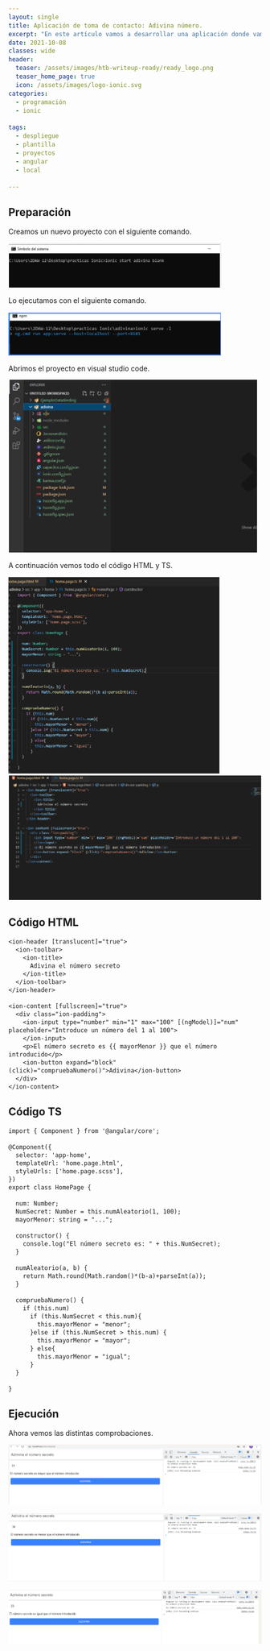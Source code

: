 ```yaml
---
layout: single
title: Aplicación de toma de contacto: Adivina número.
excerpt: "En este artículo vamos a desarrollar una aplicación donde vamos a utilizar un bucle for de angular en el HTML para poder mostrar una lista de usuarios."
date: 2021-10-08
classes: wide
header:
  teaser: /assets/images/htb-writeup-ready/ready_logo.png
  teaser_home_page: true
  icon: /assets/images/logo-ionic.svg
categories:
  - programación
  - ionic
  
tags:
  - despliegue
  - plantilla
  - proyectos
  - angular
  - local

---
```


## Preparación

Creamos un nuevo proyecto con el siguiente comando.

![](/assets/images/ionic-adivina-numero/1.PNG)

Lo ejecutamos con el siguiente comando.

![](/assets/images/ionic-adivina-numero/2.PNG)

Abrimos el proyecto en visual studio code.

![](/assets/images/ionic-adivina-numero/3.PNG)

A continuación vemos todo el código HTML y TS.

![](/assets/images/ionic-adivina-numero/4.PNG)
![](/assets/images/ionic-adivina-numero/5.PNG)

## Código HTML
```
<ion-header [translucent]="true">
  <ion-toolbar>
    <ion-title>
      Adivina el número secreto
    </ion-title>
  </ion-toolbar>
</ion-header>

<ion-content [fullscreen]="true">
  <div class="ion-padding">
    <ion-input type="number" min="1" max="100" [(ngModel)]="num" placeholder="Introduce un número del 1 al 100">
    </ion-input>
    <p>El número secreto es {{ mayorMenor }} que el número introducido</p>
    <ion-button expand="block" (click)="compruebaNumero()">Adivina</ion-button>
  </div>
</ion-content>
```

## Código TS
```
import { Component } from '@angular/core';

@Component({
  selector: 'app-home',
  templateUrl: 'home.page.html',
  styleUrls: ['home.page.scss'],
})
export class HomePage {

  num: Number;
  NumSecret: Number = this.numAleatorio(1, 100);
  mayorMenor: string = "...";

  constructor() {
    console.log("El número secreto es: " + this.NumSecret);
  }

  numAleatorio(a, b) {
    return Math.round(Math.random()*(b-a)+parseInt(a));
  }

  compruebaNumero() {
    if (this.num)
      if (this.NumSecret < this.num){
        this.mayorMenor = "menor";
      }else if (this.NumSecret > this.num) {
        this.mayorMenor = "mayor";
      } else{
        this.mayorMenor = "igual";
      }
  }

}

```
## Ejecución

Ahora vemos las distintas comprobaciones.

![](/assets/images/ionic-adivina-numero/6.PNG)

![](/assets/images/ionic-adivina-numero/7.PNG)

![](/assets/images/ionic-adivina-numero/8.PNG)